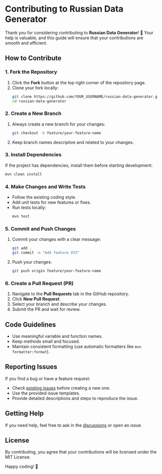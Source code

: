 # Contributing to Russian Data Generator

Thank you for considering contributing to **Russian Data Generator**! 🚀
Your help is valuable, and this guide will ensure that your contributions are smooth and efficient.

## How to Contribute

### 1. Fork the Repository
1. Click the **Fork** button at the top right corner of the repository page.
2. Clone your fork locally:
   ```bash
   git clone https://github.com/YOUR_USERNAME/russian-data-generator.git
   cd russian-data-generator
   ```

### 2. Create a New Branch
1. Always create a new branch for your changes:
   ```bash
   git checkout -b feature/your-feature-name
   ```

2. Keep branch names descriptive and related to your changes.

### 3. Install Dependencies
If the project has dependencies, install them before starting development:
```bash
mvn clean install
```

### 4. Make Changes and Write Tests
- Follow the existing coding style.
- Add unit tests for new features or fixes.
- Run tests locally:
  ```bash
  mvn test
  ```

### 5. Commit and Push Changes
1. Commit your changes with a clear message:
   ```bash
   git add .
   git commit -m "Add feature XYZ"
   ```
2. Push your changes:
   ```bash
   git push origin feature/your-feature-name
   ```

### 6. Create a Pull Request (PR)
1. Navigate to the **Pull Requests** tab in the GitHub repository.
2. Click **New Pull Request**.
3. Select your branch and describe your changes.
4. Submit the PR and wait for review.

## Code Guidelines
- Use meaningful variable and function names.
- Keep methods small and focused.
- Maintain consistent formatting (use automatic formatters like `mvn formatter:format`).

## Reporting Issues
If you find a bug or have a feature request:
- Check [existing issues](https://github.com/DooGer1/russian-data-generator/issues) before creating a new one.
- Use the provided issue templates.
- Provide detailed descriptions and steps to reproduce the issue.

## Getting Help
If you need help, feel free to ask in the [discussions](https://github.com/DooGer1/russian-data-generator/discussions) or open an issue.

## License
By contributing, you agree that your contributions will be licensed under the MIT License.

Happy coding! 🎉

